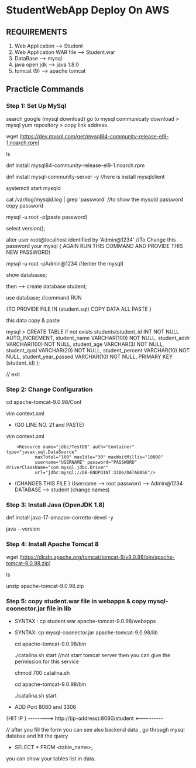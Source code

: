 
# StudentWebApp Deploy On AWS

##     REQUIREMENTS

1) Web Application           --> Student 
2) Web Application WAR file  --> Student.war
3) DataBase                  --> mysql
4) java open jdk             --> java 1.8.0
5) tomcat (9)                --> apache tomcat 

## Practicle Commands 

### Step 1: Set Up MySql

   search google (mysql download) go to mysql communicaty download > mysql yum repository > copy link address.

   wget (https://dev.mysql.com/get/mysql84-community-release-el9-1.noarch.rpm) 

   ls 

   dnf install mysql84-community-release-el9-1.noarch.rpm 
   
   dnf install mysql-community-server -y                     //here is install mysqlclient 

   systemctl start mysqld
   
   cat /var/log/mysqld.log | grep 'password'             //to show the mysqld password copy password 

   mysql -u root -p(paste password)
 
   select version();

   alter user root@localhost identified by 'Admin@1234'  //To Change this password your mysql
   { AGAIN RUN THIS COMMAND AND PROVIDE THIS NEW PASSWORD} 

   mysql -u root -pAdmin@1234    //(enter the mysql)

   show databases; 

   then --> create database student; 

   use database; //command RUN 

   {TO PROVIDE FILE IN (student.sql) COPY DATA ALL PASTE } 

   this data copy & paste 

mysql > CREATE TABLE if not exists students(student_id INT NOT NULL AUTO_INCREMENT,
	student_name VARCHAR(100) NOT NULL,
    student_addr VARCHAR(100) NOT NULL,
	student_age VARCHAR(3) NOT NULL,
	student_qual VARCHAR(20) NOT NULL,
	student_percent VARCHAR(10) NOT NULL,
	student_year_passed VARCHAR(10) NOT NULL,
	PRIMARY KEY (student_id)
);

   // exit 

### Step 2: Change Configuration

   cd apache-tomcat-9.0.98/Conf 

   vim context.xml 

   * (GO LINE NO. 21 and PASTE) 

 vim context.xml

		<Resource name="jdbc/TestDB" auth="Container" type="javax.sql.DataSource"
               maxTotal="100" maxIdle="30" maxWaitMillis="10000"
               username="USERNAME" password="PASSWORD" driverClassName="com.mysql.jdbc.Driver"
               url="jdbc:mysql://DB-ENDPOINT:3306/DATABASE"/>

* (CHANGES THIS FILE ) Username --> root  password --> Admin@1234    DATABASE --> student (change names)

### Step 3:  Install Java (OpenJDK 1.8)

   dnf install java-17-amazon-corretto-devel -y 

   java --version

### Step 4:  Install Apache Tomcat 8 

   wget (https://dlcdn.apache.org/tomcat/tomcat-9/v9.0.98/bin/apache-tomcat-9.0.98.zip) 

   ls

   unzip apache-tomcat-9.0.98.zip 

### Step 5:  copy student.war file in webapps  & copy mysql-coonector.jar file in lib

 - SYNTAX : cp student.war apache-tomcat-9.0.98/webapps 

 - SYNTAX: cp mysql-coonector.jar apache-tomcat-9.0.98/lib 

   cd apache-tomcat-9.0.98/bin 

   ./catalina.sh start     //not start tomcat server then you can give the permission for this service 
   
   chmod 700 catalina.sh

   cd apache-tomcat-9.0.98/bin 

   ./catalina.sh start 


* ADD Port 8080 and 3306 

{HIT IP }
-------->    http://(ip-address):8080/student       <---------

// after you fill the form you can see also backend data , go through mysql databse and hit the query 
 
- SELECT * FROM <table_name>;

you can show your tables list in data.